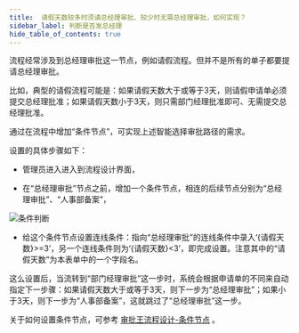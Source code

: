 ```yaml
---
title:  请假天数较多时须请总经理审批、较少时无需总经理审批，如何实现？
sidebar_label: 判断是否发总经理
hide_table_of_contents: true
--- 
```


流程经常涉及到总经理审批这一节点，例如请假流程。但并不是所有的单子都要提请总经理审批。

比如，典型的请假流程可能是：如果请假天数大于或等于3天，则请假申请单必须提交总经理批准；如果请假天数小于3天，则只需部门经理批准即可、无需提交总经理批准。

通过在流程中增加“条件节点”，可实现上述智能选择审批路径的需求。

设置的具体步骤如下：
 
- 管理员进入进入到流程设计界面，

- 在“总经理审批”节点之前，增加一个条件节点，相连的后续节点分别为“总经理审批”、“人事部备案”，

![条件判断](/assets/workflow/conditional.png)

- 给这个条件节点设置连线条件：指向“总经理审批”的连线条件中录入‘{请假天数}>=3’，另一个连线条件则为‘{请假天数}<3’，即完成设置。注意其中的“请假天数”为本表单中的一个字段名。

这么设置后，当流转到“部门经理审批”这一步时，系统会根据申请单的不同来自动指定下一步骤：如果请假天数大于或等于3天，则下一步为“总经理审批”；如果小于3天，则下一步为“人事部备案”，这就跳过了“总经理审批”这一步。

关于如何设置条件节点，可参考 [审批王流程设计-条件节点](https://developer.steedos.com/docs/workflow/help/admin_flow#%E6%9D%A1%E4%BB%B6%E8%8A%82%E7%82%B9) 。